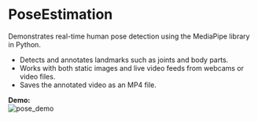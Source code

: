 # PoseEstimation
Demonstrates real-time human pose detection using the MediaPipe library in Python.

- Detects and annotates landmarks such as joints and body parts.
- Works with both static images and live video feeds from webcams or video files.
- Saves the annotated video as an MP4 file.

**Demo:**<br>
![pose_demo](https://github.com/cybersamurai2410/PoseEstimation/assets/66138996/e90d1dea-c2b1-4fd0-bbe8-f51a6c785662)
